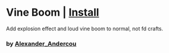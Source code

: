 # Vine Boom | [Install](https://raw.githubusercontent.com/InfiniteCraftCommunity/userscripts/master/userscripts/Vine_Boom/index.user.js)

Add explosion effect and loud vine boom to normal, not fd crafts.

### by [Alexander_Andercou](https://github.com/24sanduAlexandru)
